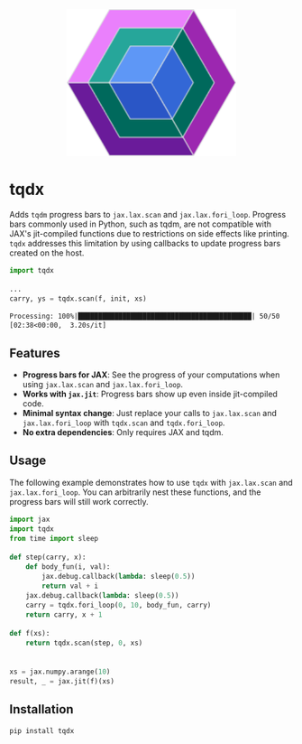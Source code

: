 <div align="center">
    <img src="https://github.com/huterguier/tqdx/blob/main/images/tqdx.png" width="300">
</div>

# tqdx
Adds `tqdm` progress bars to `jax.lax.scan` and `jax.lax.fori_loop`. Progress bars commonly used in Python, such as tqdm, are not compatible with JAX's jit-compiled functions due to restrictions on side effects like printing. `tqdx` addresses this limitation by using callbacks to update progress bars created on the host.

```python
import tqdx

...
carry, ys = tqdx.scan(f, init, xs)
```
```
Processing: 100%|███████████████████████████████████████████| 50/50 [02:38<00:00,  3.20s/it]
```
## Features

- **Progress bars for JAX**: See the progress of your computations when using `jax.lax.scan` and `jax.lax.fori_loop`.
- **Works with `jax.jit`**: Progress bars show up even inside jit-compiled code.
- **Minimal syntax change**: Just replace your calls to `jax.lax.scan` and `jax.lax.fori_loop` with `tqdx.scan` and `tqdx.fori_loop`.
- **No extra dependencies**: Only requires JAX and tqdm.

## Usage
The following example demonstrates how to use `tqdx` with `jax.lax.scan` and `jax.lax.fori_loop`. You can arbitrarily nest these functions, and the progress bars will still work correctly.
```python
import jax
import tqdx
from time import sleep

def step(carry, x):
    def body_fun(i, val):
        jax.debug.callback(lambda: sleep(0.5))
        return val + i
    jax.debug.callback(lambda: sleep(0.5))
    carry = tqdx.fori_loop(0, 10, body_fun, carry)
    return carry, x + 1

def f(xs):
    return tqdx.scan(step, 0, xs)


xs = jax.numpy.arange(10)
result, _ = jax.jit(f)(xs)
```

## Installation

```bash
pip install tqdx
```
